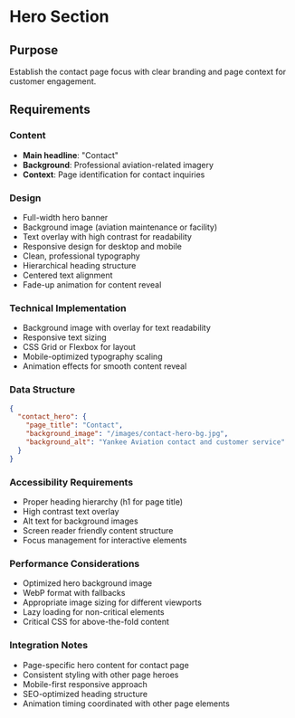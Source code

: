 # Hero Section

## Purpose
Establish the contact page focus with clear branding and page context for customer engagement.

## Requirements

### Content
- **Main headline**: "Contact"
- **Background**: Professional aviation-related imagery
- **Context**: Page identification for contact inquiries

### Design
- Full-width hero banner
- Background image (aviation maintenance or facility)
- Text overlay with high contrast for readability
- Responsive design for desktop and mobile
- Clean, professional typography
- Hierarchical heading structure
- Centered text alignment
- Fade-up animation for content reveal

### Technical Implementation
- Background image with overlay for text readability
- Responsive text sizing
- CSS Grid or Flexbox for layout
- Mobile-optimized typography scaling
- Animation effects for smooth content reveal

### Data Structure
```json
{
  "contact_hero": {
    "page_title": "Contact",
    "background_image": "/images/contact-hero-bg.jpg",
    "background_alt": "Yankee Aviation contact and customer service"
  }
}
```

### Accessibility Requirements
- Proper heading hierarchy (h1 for page title)
- High contrast text overlay
- Alt text for background images
- Screen reader friendly content structure
- Focus management for interactive elements

### Performance Considerations
- Optimized hero background image
- WebP format with fallbacks
- Appropriate image sizing for different viewports
- Lazy loading for non-critical elements
- Critical CSS for above-the-fold content

### Integration Notes
- Page-specific hero content for contact page
- Consistent styling with other page heroes
- Mobile-first responsive approach
- SEO-optimized heading structure
- Animation timing coordinated with other page elements